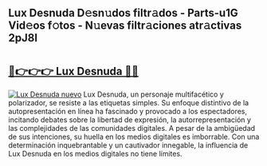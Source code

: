 ## Lux Desnuda D𝚎sn𝚞dos filtr𝚊dos - Parts-u1G Vid𝚎os f𝚘tos - N𝚞evas filtr𝚊ciones atr𝚊ctivas 2pJ8l

# <h2><a href="http://mb0luu.tromn.icu/?c=Lux+Desnuda">🔗👉👉👉 Lux Desnuda 🔗🔗</a></h2>

[![Lux Desnuda nuevo](https://i.imgur.com/pEAQMta.gif)](http://mb0luu.tromn.icu/?c=Lux+Desnuda)
Lux Desnuda, un personaje multifacético y polarizador, se resiste a las etiquetas simples. Su enfoque distintivo de la autopresentación en línea ha fascinado y provocado a los espectadores, incitando debates sobre la libertad de expresión, la autorrepresentación y las complejidades de las comunidades digitales. A pesar de la ambigüedad de sus intenciones, su huella en los medios digitales es imborrable. Con una determinación inquebrantable y un cautivador innegable, la influencia de Lux Desnuda en los medios digitales no tiene límites.

